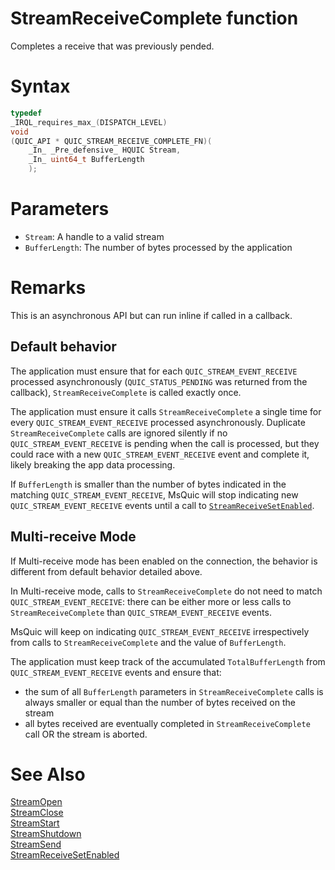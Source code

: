 StreamReceiveComplete function
======

Completes a receive that was previously pended.

# Syntax

```C
typedef
_IRQL_requires_max_(DISPATCH_LEVEL)
void
(QUIC_API * QUIC_STREAM_RECEIVE_COMPLETE_FN)(
    _In_ _Pre_defensive_ HQUIC Stream,
    _In_ uint64_t BufferLength
    );
```

# Parameters

- `Stream`: A handle to a valid stream
- `BufferLength`: The number of bytes processed by the application

# Remarks

This is an asynchronous API but can run inline if called in a callback.

## Default behavior

The application must ensure that for each `QUIC_STREAM_EVENT_RECEIVE` processed asynchronously (`QUIC_STATUS_PENDING`
was returned from the callback), `StreamReceiveComplete` is called exactly once.

The application must ensure it calls `StreamReceiveComplete` a single time for every `QUIC_STREAM_EVENT_RECEIVE`
processed asynchronously. Duplicate `StreamReceiveComplete` calls are ignored silently if no `QUIC_STREAM_EVENT_RECEIVE`
is pending when the call is processed, but they could race with a new `QUIC_STREAM_EVENT_RECEIVE` event and complete it,
likely breaking the app data processing.

If `BufferLength` is smaller than the number of bytes indicated in the matching `QUIC_STREAM_EVENT_RECEIVE`, MsQuic will
stop indicating new `QUIC_STREAM_EVENT_RECEIVE` events until a call to [`StreamReceiveSetEnabled`](StreamReceiveSetEnabled.md).

## Multi-receive Mode

If Multi-receive mode has been enabled on the connection, the behavior is different from default behavior detailed above.

In Multi-receive mode, calls to `StreamReceiveComplete` do not need to match `QUIC_STREAM_EVENT_RECEIVE`: there can be
either more or less calls to `StreamReceiveComplete` than `QUIC_STREAM_EVENT_RECEIVE` events.

MsQuic will keep on indicating `QUIC_STREAM_EVENT_RECEIVE` irrespectively from calls to `StreamReceiveComplete` and the
value of `BufferLength`.

The application must keep track of the accumulated `TotalBufferLength` from `QUIC_STREAM_EVENT_RECEIVE` events and
ensure that:
- the sum of all `BufferLength` parameters in `StreamReceiveComplete` calls is always smaller or equal than the number
    of bytes received on the stream
- all bytes received are eventually completed in `StreamReceiveComplete` call OR the stream is aborted.

# See Also

[StreamOpen](StreamOpen.md)<br>
[StreamClose](StreamClose.md)<br>
[StreamStart](StreamStart.md)<br>
[StreamShutdown](StreamShutdown.md)<br>
[StreamSend](StreamSend.md)<br>
[StreamReceiveSetEnabled](StreamReceiveSetEnabled.md)<br>

